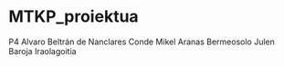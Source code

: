 # MTKP_proiektua
 P4
 Alvaro Beltrán de Nanclares Conde
 Mikel Aranas Bermeosolo
 Julen Baroja Iraolagoitia
